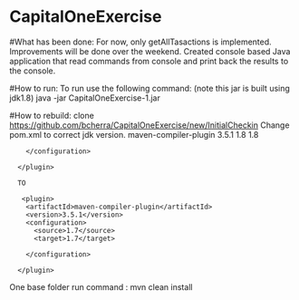 # CapitalOneExercise

#What has been done:
For now, only getAllTasactions is implemented. Improvements will be done over the weekend.
Created console based Java application that read commands from console and print back the results to the console.


#How to run:
To run use the following command: (note this jar is built using jdk1.8)
java -jar CapitalOneExercise-1.jar 

#How to rebuild:
clone https://github.com/bcherra/CapitalOneExercise/new/InitialCheckin
Change pom.xml to correct jdk version.
  <plugin>
        <artifactId>maven-compiler-plugin</artifactId>
        <version>3.5.1</version>
        <configuration>
          <source>1.8</source>
          <target>1.8</target>
          
        </configuration>
        
      </plugin>
      
      TO
      
       <plugin>
        <artifactId>maven-compiler-plugin</artifactId>
        <version>3.5.1</version>
        <configuration>
          <source>1.7</source>
          <target>1.7</target>
          
        </configuration>
        
      </plugin>
One base folder run command : mvn clean install
